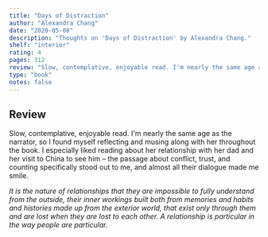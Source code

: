 ```yaml
---
title: "Days of Distraction"
author: "Alexandra Chang"
date: "2020-05-08"
description: "Thoughts on 'Days of Distraction' by Alexandra Chang."
shelf: "interior"
rating: 4
pages: 312
review: "Slow, contemplative, enjoyable read. I'm nearly the same age as the narrator, so I found myself reflecting and musing along with her throughout the book. I especially liked reading about her relationship with her dad and her visit to China to see him – the passage about conflict, trust, and counting specifically stood out to me, and almost all their dialogue made me smile.<br/><br/><i>It is the nature of relationships that they are impossible to fully understand from the outside, their inner workings built both from memories and habits and histories made up from the exterior world, that exist only through them and are lost when they are lost to each other. A relationship is particular in the way people are particular.</i>"
type: "book"
notes: false
---
```


## Review

Slow, contemplative, enjoyable read. I'm nearly the same age as the narrator, so I found myself reflecting and musing along with her throughout the book. I especially liked reading about her relationship with her dad and her visit to China to see him – the passage about conflict, trust, and counting specifically stood out to me, and almost all their dialogue made me smile.

_It is the nature of relationships that they are impossible to fully understand from the outside, their inner workings built both from memories and habits and histories made up from the exterior world, that exist only through them and are lost when they are lost to each other. A relationship is particular in the way people are particular._
